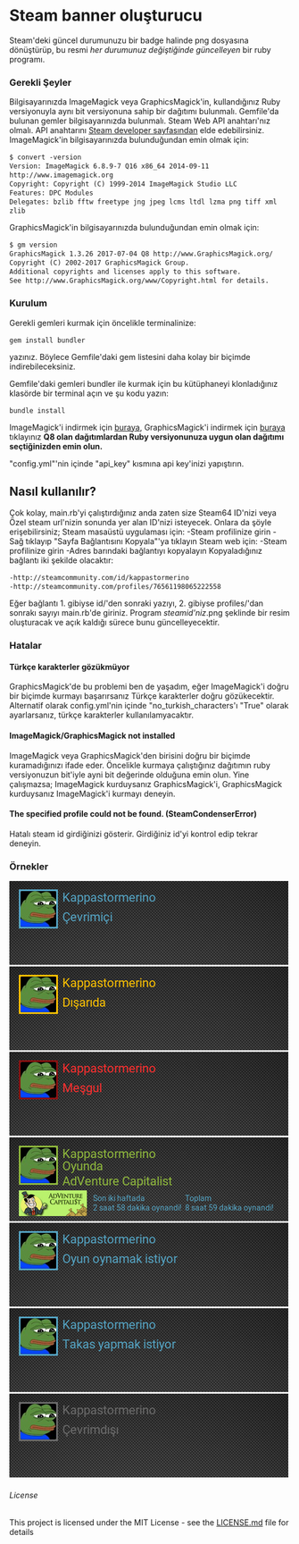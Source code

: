 ﻿# Steam banner oluşturucu
Steam'deki güncel durumunuzu bir badge halinde png dosyasına dönüştürüp, bu resmi *her durumunuz değiştiğinde güncelleyen* bir ruby programı.

### Gerekli Şeyler
Bilgisayarınızda ImageMagick veya GraphicsMagick'in, kullandığınız Ruby versiyonuyla aynı bit versiyonuna sahip bir dağıtımı bulunmalı.
Gemfile'da bulunan gemler bilgisayarınızda bulunmalı.
Steam Web API anahtarı'nız olmalı.
API anahtarını [Steam developer sayfasından](https://steamcommunity.com/dev/registerkey) elde edebilirsiniz.
ImageMagick'in bilgisayarınızda bulunduğundan emin olmak için:
```
$ convert -version
Version: ImageMagick 6.8.9-7 Q16 x86_64 2014-09-11 http://www.imagemagick.org
Copyright: Copyright (C) 1999-2014 ImageMagick Studio LLC
Features: DPC Modules
Delegates: bzlib fftw freetype jng jpeg lcms ltdl lzma png tiff xml zlib
```

GraphicsMagick'in bilgisayarınızda bulunduğundan emin olmak için:
```
$ gm version
GraphicsMagick 1.3.26 2017-07-04 Q8 http://www.GraphicsMagick.org/
Copyright (C) 2002-2017 GraphicsMagick Group.
Additional copyrights and licenses apply to this software.
See http://www.GraphicsMagick.org/www/Copyright.html for details.
```

### Kurulum
Gerekli gemleri kurmak için öncelikle terminalinize:
```
gem install bundler
```
yazınız. Böylece Gemfile'daki gem listesini daha kolay bir biçimde indirebileceksiniz.

Gemfile'daki gemleri bundler ile kurmak için bu kütüphaneyi klonladığınız klasörde bir terminal açın ve şu kodu yazın:
```
bundle install
```
ImageMagick'i indirmek için [buraya](https://www.imagemagick.org/script/download.php),
GraphicsMagick'i indirmek için [buraya](http://www.graphicsmagick.org/download.html) tıklayınız
**Q8 olan dağıtımlardan Ruby versiyonunuza uygun olan dağıtımı seçtiğinizden emin olun.**

"config.yml"'nin içinde "api_key" kısmına api key'inizi yapıştırın. 
## Nasıl kullanılır?
Çok kolay, main.rb'yi çalıştırdığınız anda zaten size Steam64 ID'nizi veya Özel steam url'nizin sonunda yer alan ID'nizi isteyecek.
Onlara da şöyle erişebilirsiniz;
Steam masaüstü uygulaması için:
-Steam profilinize girin
-Sağ tıklayıp "Sayfa Bağlantısını Kopyala"'ya tıklayın
Steam web için:
-Steam profilinize girin
-Adres barındaki bağlantıyı kopyalayın
Kopyaladığınız bağlantı iki şekilde olacaktır:
```
-http://steamcommunity.com/id/kappastormerino
-http://steamcommunity.com/profiles/76561198065222558
```
Eğer bağlantı 1. gibiyse id/'den sonraki yazıyı, 2. gibiyse profiles/'dan sonrakı sayıyı main.rb'de giriniz.
Program *steamid'niz*.png şeklinde bir resim oluşturacak ve açık kaldığı sürece bunu güncelleyecektir.
### Hatalar
#### Türkçe karakterler gözükmüyor
GraphicsMagick'de bu problemi ben de yaşadım, eğer ImageMagick'i doğru bir biçimde kurmayı başarırsanız Türkçe karakterler doğru gözükecektir.
Alternatif olarak config.yml'nin içinde "no_turkish_characters'ı "True" olarak ayarlarsanız, türkçe karakterler kullanılamyacaktır.
#### ImageMagick/GraphicsMagick not installed
ImageMagick veya GraphicsMagick'den birisini doğru bir biçimde kuramadığınızı ifade eder.
Öncelikle kurmaya çalıştığınız dağıtımın ruby versiyonuzun bit'iyle ayni bit değerinde olduğuna emin olun.
Yine çalışmazsa; ImageMagick kurduysanız GraphicsMagick'i, GraphicsMagick kurduysanız ImageMagick'i kurmayı deneyin.
#### The specified profile could not be found. (SteamCondenserError)
Hatalı steam id girdiğinizi gösterir. Girdiğiniz id'yi kontrol edip tekrar deneyin.
### Örnekler

![online](/examples/online.png?raw=true)
![away](/examples/away.png?raw=true)
![busy](/examples/busy.png?raw=true)
![ingame](/examples/ingame.png?raw=true)
![lookingtoplay](/examples/lookingtoplay.png?raw=true)
![lookingtotrade](/examples/lookingtotrade.png?raw=true)
![offline](/examples/offline.png?raw=true)
###### License

This project is licensed under the MIT License - see the [LICENSE.md](LICENSE.md) file for details
